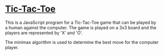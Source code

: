 # [Tic-Tac-Toe](https://tahmid-chowdhury.github.io/Tic-Tac-Toe/)
This is a JavaScript program for a Tic-Tac-Toe game that can be played by a human against the computer. The game is played on a 3x3 board and the players are represented by 'X' and 'O'.

The minimax algorithm is used to determine the best move for the computer player.
